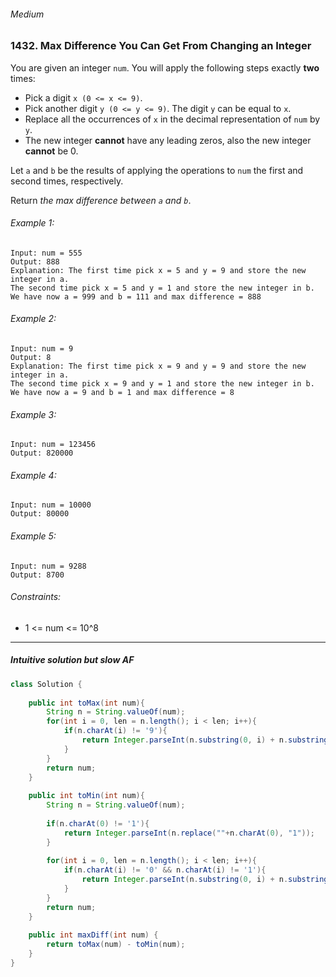 ###### Medium

### 1432. Max Difference You Can Get From Changing an Integer

You are given an integer `num`. You will apply the following steps exactly **two** times:

- Pick a digit `x (0 <= x <= 9)`.
- Pick another digit `y (0 <= y <= 9)`. The digit `y` can be equal to `x`.
- Replace all the occurrences of `x` in the decimal representation of `num` by `y`.
- The new integer **cannot** have any leading zeros, also the new integer **cannot** be 0.

Let `a` and `b` be the results of applying the operations to `num` the first and second times, respectively.

Return _the max difference between `a` and `b`_.

###### Example 1:
```
Input: num = 555
Output: 888
Explanation: The first time pick x = 5 and y = 9 and store the new integer in a.
The second time pick x = 5 and y = 1 and store the new integer in b.
We have now a = 999 and b = 111 and max difference = 888
```

###### Example 2:
```
Input: num = 9
Output: 8
Explanation: The first time pick x = 9 and y = 9 and store the new integer in a.
The second time pick x = 9 and y = 1 and store the new integer in b.
We have now a = 9 and b = 1 and max difference = 8
```

###### Example 3:
```
Input: num = 123456
Output: 820000
```

###### Example 4:
```
Input: num = 10000
Output: 80000
```

###### Example 5:
```
Input: num = 9288
Output: 8700
```

###### Constraints:
- 1 <= num <= 10^8

***

##### Intuitive solution but slow AF

```java
class Solution {
    
    public int toMax(int num){
        String n = String.valueOf(num);
        for(int i = 0, len = n.length(); i < len; i++){
            if(n.charAt(i) != '9'){
                return Integer.parseInt(n.substring(0, i) + n.substring(i).replaceAll(""+n.charAt(i), "9"));
            }
        }
        return num;
    }
    
    public int toMin(int num){
        String n = String.valueOf(num);
        
        if(n.charAt(0) != '1'){
            return Integer.parseInt(n.replace(""+n.charAt(0), "1"));
        }
        
        for(int i = 0, len = n.length(); i < len; i++){
            if(n.charAt(i) != '0' && n.charAt(i) != '1'){
                return Integer.parseInt(n.substring(0, i) + n.substring(i).replaceAll(""+n.charAt(i), "0"));
            }
        }
        return num;
    }
    
    public int maxDiff(int num) {
        return toMax(num) - toMin(num);
    }
}
```
